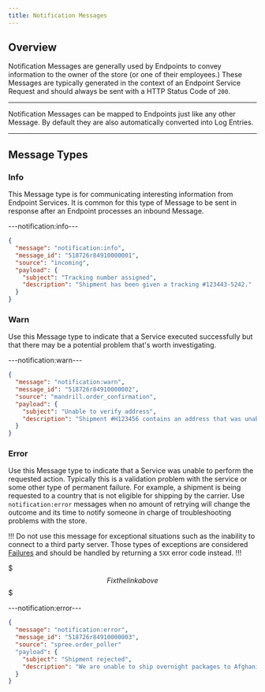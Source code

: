 ```yaml
---
title: Notification Messages
---
```


## Overview

Notification Messages are generally used by Endpoints to convey information to the owner of the store (or one of their employees.) These Messages are typically generated in the context of an Endpoint Service Request and should always be sent with a HTTP Status Code of `200`.

***
Notification Messages can be mapped to Endpoints just like any other Message. By default they are also automatically converted into Log Entries.
***

## Message Types

### Info

This Message type is for communicating interesting information from Endpoint Services. It is common for this type of Message to be sent in response after an Endpoint processes an inbound Message.

---notification:info---
```json
{
  "message": "notification:info",
  "message_id": "518726r84910000001",
  "source": "incoming",
  "payload": {
    "subject": "Tracking number assigned",
    "description": "Shipment has been given a tracking #123443-5242."
  }
}
```

### Warn

Use this Message type to indicate that a Service executed successfully but that there may be a potential problem that's worth investigating.

---notification:warn---
```json
{
  "message": "notification:warn",
  "message_id": "518726r84910000002",
  "source": "mandrill.order_confirmation",
  "payload": {
    "subject": "Unable to verify address",
    "description": "Shipment #H123456 contains an address that was unabled to be verified. We have shipped the package anyways but it may not get there!"
  }
}
```

### Error

Use this Message type to indicate that a Service was unable to perform the requested action. Typically this is a validation problem with the service or some other type of permanent failure. For example, a shipment is being requested to a country that is not eligible for shipping by the carrier. Use `notification:error` messages when no amount of retrying will change the outcome and its time to notify someone in charge of troubleshooting problems with the store.

!!!
Do not use this message for exceptional situations such as the inability to connect to a third party server. Those types of exceptions are considered [Failures]() and should be handled by returning a `5XX` error code instead.
!!!

$$$
Fix the link above
$$$

---notification:error---
```json
{
  "message": "notification:error",
  "message_id": "518726r84910000003",
  "source": "spree.order_poller"
  "payload": {
    "subject": "Shipment rejected",
    "description": "We are unable to ship overnight packages to Afghanistan."
  }
}
```